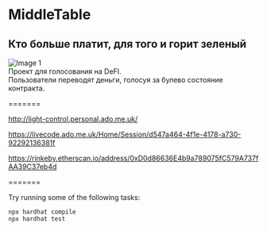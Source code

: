 # MiddleTable  
## Кто больше платит, для того и горит зеленый  
![Image 1](https://cdnn21.img.ria.ru/images/149838/74/1498387412_0:46:6000:3421_600x0_80_0_0_2c925726e520691c5bc9421df53a344c.jpg)  
Проект для голосования на  DeFI.  
Пользователи переводят деньги, голосуя за булево состояние контракта.  

=======

http://light-control.personal.ado.me.uk/


https://livecode.ado.me.uk/Home/Session/d547a464-4f1e-4178-a730-92292136381f  
  
https://rinkeby.etherscan.io/address/0xD0d86636E4b9a789075fC579A737fAA39C37eb4d

=======

Try running some of the following tasks:

```shell
npx hardhat compile
npx hardhat test
```

